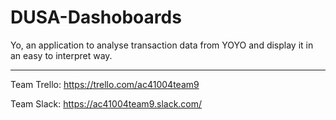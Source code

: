 # DUSA-Dashoboards
Yo, an application to analyse transaction data from YOYO and display it in an easy to interpret way. 

-----

Team Trello: https://trello.com/ac41004team9

Team Slack: https://ac41004team9.slack.com/
